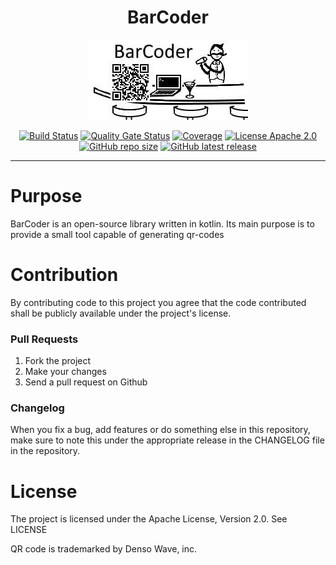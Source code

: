 <h1 align="center">BarCoder</h1>

<p align="center">
    <a href="https://github.com/Zweistein2/BarCoder"><img alt="Build Status" src="https://raw.githubusercontent.com/Zweistein2/BarCoder/master/Logo.png"/></a>
</p>
<p align="center">
	<a href="https://jenkins.potionlabs.de/job/Bibliotheken/job/BarCoder"><img alt="Build Status" src="https://jenkins.potionlabs.de/buildStatus/icon?style=flat&job=Bibliotheken%2FBarCoder&build=last"/></a>
    <a href="https://sonar.potionlabs.de/dashboard?id=BarCoder%3Amaster"><img alt="Quality Gate Status" src="https://sonar.potionlabs.de/api/project_badges/measure?project=BarCoder%3Amaster&metric=alert_status"/></a>
    <a href="https://sonar.potionlabs.de/dashboard?id=BarCoder%3Amaster"><img alt="Coverage" src="https://sonar.potionlabs.de/api/project_badges/measure?project=BarCoder%3Amaster&metric=coverage"/></a>
    <a href="https://www.apache.org/licenses/LICENSE-2.0"><img alt="License Apache 2.0" src="https://img.shields.io/github/license/Zweistein2/BarCoder"/></a>
    <a href="https://github.com/Zweistein2/BarCoder"><img alt="GitHub repo size" src="https://img.shields.io/github/repo-size/Zweistein2/BarCoder"></a>
    <a href="https://github.com/Zweistein2/BarCoder"><img alt="GitHub latest release" src="https://img.shields.io/github/v/release/Zweistein2/Barcoder?sort=semver"></a>
</p>

------

# Purpose

BarCoder is an open-source library written in kotlin. Its main purpose is to provide a small tool capable of generating qr-codes

# Contribution

By contributing code to this project you agree that the code contributed shall be publicly available under the project's license.

### Pull Requests

1. Fork the project
2. Make your changes
3. Send a pull request on Github

### Changelog 

When you fix a bug, add features or do something else in this repository, make sure to note this under the appropriate release in the CHANGELOG file in the repository.

# License

The project is licensed under the Apache License, Version 2.0. See LICENSE

QR code is trademarked by Denso Wave, inc.